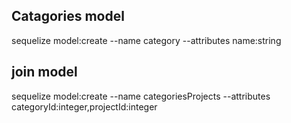 ## Catagories model

sequelize model:create --name category --attributes name:string


## join model

sequelize model:create --name categoriesProjects --attributes categoryId:integer,projectId:integer